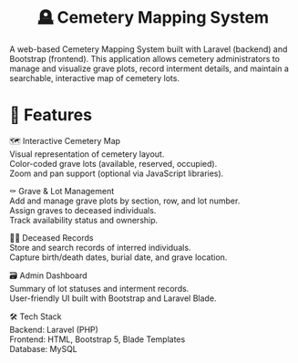 <p align="center"> <h1 align="center">🪦 Cemetery Mapping System</h1> 
A web-based Cemetery Mapping System built with Laravel (backend) and Bootstrap (frontend). This application allows cemetery administrators to manage and visualize grave plots, record interment details, and maintain a searchable, interactive map of cemetery lots.
</p>

<p>
<h1 font="bold">📌 Features</h1>
🗺️ Interactive Cemetery Map <br>
Visual representation of cemetery layout. <br>
Color-coded grave lots (available, reserved, occupied). <br>
Zoom and pan support (optional via JavaScript libraries).<br>

⚰️ Grave & Lot Management <br>
Add and manage grave plots by section, row, and lot number. <br>
Assign graves to deceased individuals. <br>
Track availability status and ownership.<br>

🧑‍🦱 Deceased Records <br>
Store and search records of interred individuals.<br>
Capture birth/death dates, burial date, and grave location. <br>

🗃️ Admin Dashboard <br>
Summary of lot statuses and interment records. <br>
User-friendly UI built with Bootstrap and Laravel Blade. <br>
</p>

<p>🛠️ Tech Stack <br>
Backend: Laravel (PHP) <br>
Frontend: HTML, Bootstrap 5, Blade Templates <br>
Database: MySQL<br></p>
